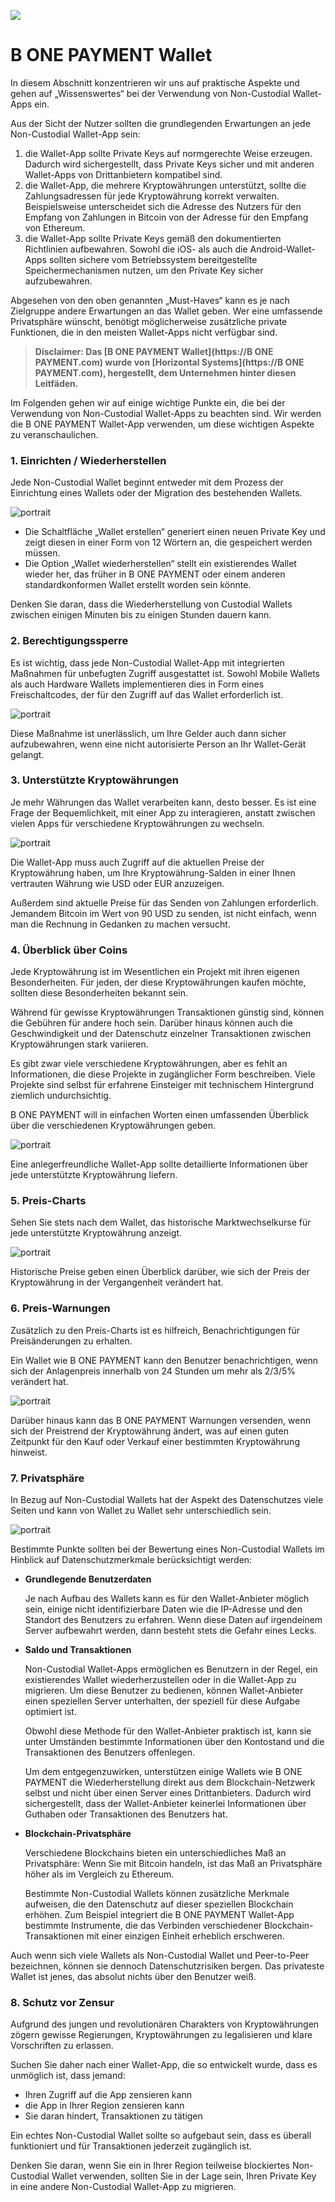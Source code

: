 ![](../images/05-main-l.png)

# B ONE PAYMENT Wallet

In diesem Abschnitt konzentrieren wir uns auf praktische Aspekte und gehen auf „Wissenswertes“ bei der Verwendung von Non-Custodial Wallet-Apps ein.

Aus der Sicht der Nutzer sollten die grundlegenden Erwartungen an jede Non-Custodial Wallet-App sein:

1. die Wallet-App sollte Private Keys auf normgerechte Weise erzeugen. Dadurch wird sichergestellt, dass Private Keys sicher und mit anderen Wallet-Apps von Drittanbietern kompatibel sind.
2. die Wallet-App, die mehrere Kryptowährungen unterstützt, sollte die Zahlungsadressen für jede Kryptowährung korrekt verwalten. Beispielsweise unterscheidet sich die Adresse des Nutzers für den Empfang von Zahlungen in Bitcoin von der Adresse für den Empfang von Ethereum.
3. die Wallet-App sollte Private Keys gemäß den dokumentierten Richtlinien aufbewahren. Sowohl die iOS- als auch die Android-Wallet-Apps sollten sichere vom Betriebssystem bereitgestellte Speichermechanismen nutzen, um den Private Key sicher aufzubewahren.

Abgesehen von den oben genannten „Must-Haves“ kann es je nach Zielgruppe andere Erwartungen an das Wallet geben. Wer eine umfassende Privatsphäre wünscht, benötigt möglicherweise zusätzliche private Funktionen, die in den meisten Wallet-Apps nicht verfügbar sind.

> **Disclaimer: Das [B ONE PAYMENT Wallet](https://B ONE PAYMENT.com) wurde von [Horizontal Systems](https://B ONE PAYMENT.com), hergestellt, dem Unternehmen hinter diesen Leitfäden.**

Im Folgenden gehen wir auf einige wichtige Punkte ein, die bei der Verwendung von Non-Custodial Wallet-Apps zu beachten sind. Wir werden die B ONE PAYMENT Wallet-App verwenden, um diese wichtigen Aspekte zu veranschaulichen.

### 1. Einrichten / Wiederherstellen 

Jede Non-Custodial Wallet beginnt entweder mit dem Prozess der Einrichtung eines Wallets oder der Migration des bestehenden Wallets.

![portrait](../images/05-02-s.png)

- Die Schaltfläche „Wallet erstellen“ generiert einen neuen Private Key und zeigt diesen in einer Form von 12 Wörtern an, die gespeichert werden müssen.
- Die Option „Wallet wiederherstellen“ stellt ein existierendes Wallet wieder her, das früher in B ONE PAYMENT oder einem anderen standardkonformen Wallet erstellt worden sein könnte.
	
Denken Sie daran, dass die Wiederherstellung von Custodial Wallets zwischen einigen Minuten bis zu einigen Stunden dauern kann.

### 2. Berechtigungssperre

Es ist wichtig, dass jede Non-Custodial Wallet-App mit integrierten Maßnahmen für unbefugten Zugriff ausgestattet ist. Sowohl Mobile Wallets als auch Hardware Wallets implementieren dies in Form eines Freischaltcodes, der für den Zugriff auf das Wallet erforderlich ist.

![portrait](../images/05-03-s.png)

Diese Maßnahme ist unerlässlich, um Ihre Gelder auch dann sicher aufzubewahren, wenn eine nicht autorisierte Person an Ihr Wallet-Gerät gelangt.

### 3. Unterstützte Kryptowährungen
       
Je mehr Währungen das Wallet verarbeiten kann, desto besser. Es ist eine Frage der Bequemlichkeit, mit einer App zu interagieren, anstatt zwischen vielen Apps für verschiedene Kryptowährungen zu wechseln.

![portrait](../images/05-04-s.png)

Die Wallet-App muss auch Zugriff auf die aktuellen Preise der Kryptowährung haben, um Ihre Kryptowährung-Salden in einer Ihnen vertrauten Währung wie USD oder EUR anzuzeigen.

Außerdem sind aktuelle Preise für das Senden von Zahlungen erforderlich. Jemandem Bitcoin im Wert von 90 USD zu senden, ist nicht einfach, wenn man die Rechnung in Gedanken zu machen versucht.

### 4. Überblick über Coins

Jede Kryptowährung ist im Wesentlichen ein Projekt mit ihren eigenen Besonderheiten. Für jeden, der diese Kryptowährungen kaufen möchte, sollten diese Besonderheiten bekannt sein.

Während für gewisse Kryptowährungen Transaktionen günstig sind, können die Gebühren für andere hoch sein. Darüber hinaus können auch die Geschwindigkeit und der Datenschutz einzelner Transaktionen zwischen Kryptowährungen stark variieren.

Es gibt zwar viele verschiedene Kryptowährungen, aber es fehlt an Informationen, die diese Projekte in zugänglicher Form beschreiben. Viele Projekte sind selbst für erfahrene Einsteiger mit technischem Hintergrund ziemlich undurchsichtig.

B ONE PAYMENT will in einfachen Worten einen umfassenden Überblick über die verschiedenen Kryptowährungen geben.

![portrait](../images/05-05-s.png)

Eine anlegerfreundliche Wallet-App sollte detaillierte Informationen über jede unterstützte Kryptowährung liefern.

### 5. Preis-Charts

Sehen Sie stets nach dem Wallet, das historische Marktwechselkurse für jede unterstützte Kryptowährung anzeigt.

![portrait](../images/05-06-s.png)

Historische Preise geben einen Überblick darüber, wie sich der Preis der Kryptowährung in der Vergangenheit verändert hat.

### 6. Preis-Warnungen

Zusätzlich zu den Preis-Charts ist es hilfreich, Benachrichtigungen für Preisänderungen zu erhalten.

Ein Wallet wie B ONE PAYMENT kann den Benutzer benachrichtigen, wenn sich der Anlagenpreis innerhalb von 24 Stunden um mehr als 2/3/5% verändert hat.

![portrait](../images/05-07-s.png)

Darüber hinaus kann das B ONE PAYMENT Warnungen versenden, wenn sich der Preistrend der Kryptowährung ändert, was auf einen guten Zeitpunkt für den Kauf oder Verkauf einer bestimmten Kryptowährung hinweist.

### 7. Privatsphäre

In Bezug auf Non-Custodial Wallets hat der Aspekt des Datenschutzes viele Seiten und kann von Wallet zu Wallet sehr unterschiedlich sein.

![portrait](../images/05-08-s.png)

Bestimmte Punkte sollten bei der Bewertung eines Non-Custodial Wallets im Hinblick auf Datenschutzmerkmale berücksichtigt werden:

- **Grundlegende Benutzerdaten**
    
    Je nach Aufbau des Wallets kann es für den Wallet-Anbieter möglich sein, einige nicht identifizierbare Daten wie die IP-Adresse und den Standort des Benutzers zu erfahren. Wenn diese Daten auf irgendeinem Server aufbewahrt werden, dann besteht stets die Gefahr eines Lecks.
    
- **Saldo und Transaktionen**

    Non-Custodial Wallet-Apps ermöglichen es Benutzern in der Regel, ein existierendes Wallet wiederherzustellen oder in die Wallet-App zu migrieren. Um diese Benutzer zu bedienen, können Wallet-Anbieter einen speziellen Server unterhalten, der speziell für diese Aufgabe optimiert ist.
    
    Obwohl diese Methode für den Wallet-Anbieter praktisch ist, kann sie unter Umständen bestimmte Informationen über den Kontostand und die Transaktionen des Benutzers offenlegen.
    
    Um dem entgegenzuwirken, unterstützen einige Wallets wie B ONE PAYMENT die Wiederherstellung direkt aus dem Blockchain-Netzwerk selbst und nicht über einen Server eines Drittanbieters. Dadurch wird sichergestellt, dass der Wallet-Anbieter keinerlei Informationen über Guthaben oder Transaktionen des Benutzers hat.
    
- **Blockchain-Privatsphäre**

    Verschiedene Blockchains bieten ein unterschiedliches Maß an Privatsphäre: Wenn Sie mit Bitcoin handeln, ist das Maß an Privatsphäre höher als im Vergleich zu Ethereum.
    
    Bestimmte Non-Custodial Wallets können zusätzliche Merkmale aufweisen, die den Datenschutz auf dieser speziellen Blockchain erhöhen. Zum Beispiel integriert die B ONE PAYMENT Wallet-App bestimmte Instrumente, die das Verbinden verschiedener Blockchain-Transaktionen mit einer einzigen Einheit erheblich erschweren.
    
Auch wenn sich viele Wallets als Non-Custodial Wallet und Peer-to-Peer bezeichnen, können sie dennoch Datenschutzrisiken bergen. Das privateste Wallet ist jenes, das absolut nichts über den Benutzer weiß.

### 8. Schutz vor Zensur

Aufgrund des jungen und revolutionären Charakters von Kryptowährungen zögern gewisse Regierungen, Kryptowährungen zu legalisieren und klare Vorschriften zu erlassen.

Suchen Sie daher nach einer Wallet-App, die so entwickelt wurde, dass es unmöglich ist, dass jemand:

- Ihren Zugriff auf die App zensieren kann
- die App in Ihrer Region zensieren kann
- Sie daran hindert, Transaktionen zu tätigen

Ein echtes Non-Custodial Wallet sollte so aufgebaut sein, dass es überall funktioniert und für Transaktionen jederzeit zugänglich ist.

Denken Sie daran, wenn Sie ein in Ihrer Region teilweise blockiertes Non-Custodial Wallet verwenden, sollten Sie in der Lage sein, Ihren Private Key in eine andere Non-Custodial Wallet-App zu migrieren.
